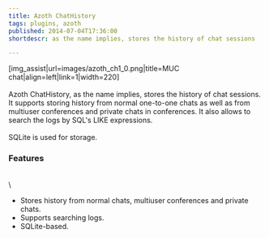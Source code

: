 ```yaml
---
title: Azoth ChatHistory
tags: plugins, azoth
published: 2014-07-04T17:36:00
shortdescr: as the name implies, stores the history of chat sessions

---
```


\[img\_assist|url=images/azoth\_ch1\_0.png|title=MUC
chat|align=left|link=1|width=220\]\
\
Azoth ChatHistory, as the name implies, stores the history of chat
sessions. It supports storing history from normal one-to-one chats as
well as from multiuser conferences and private chats in conferences. It
also allows to search the logs by SQL's LIKE expressions.\
\
SQLite is used for storage.

### Features

\
\

-   Stores history from normal chats, multiuser conferences and
    private chats.
-   Supports searching logs.
-   SQLite-based.